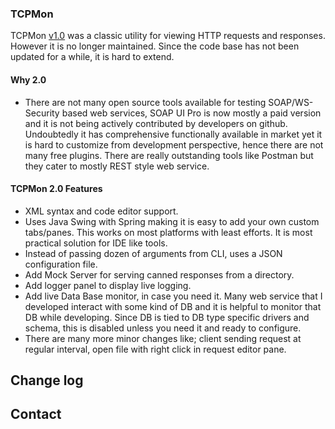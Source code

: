 ### TCPMon

TCPMon [v1.0](http://ws.apache.org/tcpmon/) was a classic utility for viewing HTTP requests and responses. However it is 
no longer maintained. Since the code base has not been updated for a while, it is hard to extend.

#### Why 2.0

- There are not many open source tools available for testing SOAP/WS-Security based web services, SOAP UI Pro is now 
mostly a paid version and it is not being actively contributed by developers on github. Undoubtedly it has comprehensive
functionally available in market yet it is hard to customize from development perspective, hence there are not many free 
plugins. There are really outstanding tools like Postman but they cater to mostly REST style web service. 

#### TCPMon 2.0 Features

- XML syntax and code editor support.
- Uses Java Swing with Spring making it is easy to add your own custom tabs/panes. This works on most platforms with 
least efforts. It is most practical solution for IDE like tools.
- Instead of passing dozen of arguments from CLI, uses a JSON configuration file.
- Add Mock Server for serving canned responses from a directory.
- Add logger panel to display live logging.
- Add live Data Base monitor, in case you need it. Many web service that I developed interact with some kind of DB and it is
helpful to monitor that DB while developing. Since DB is tied to DB type specific drivers and schema, this is disabled 
unless you need it and ready to configure.
- There are many more minor changes like; client sending request at regular interval, open file with right click in
request editor pane.

## Change log  

## Contact
